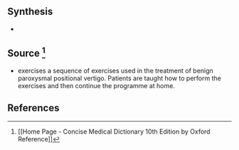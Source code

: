 ## Synthesis
- 
## Source [^1]
- exercises a sequence of exercises used in the treatment of benign paroxysmal positional vertigo. Patients are taught how to perform the exercises and then continue the programme at home.
## References

[^1]: [[Home Page - Concise Medical Dictionary 10th Edition by Oxford Reference]]